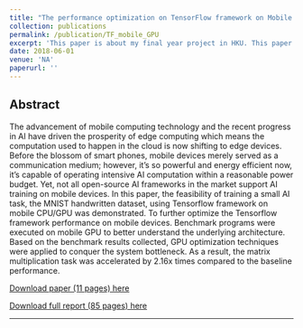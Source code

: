 ```yaml
---
title: "The performance optimization on TensorFlow framework on Mobile GPU devices using OpenCL"
collection: publications
permalink: /publication/TF_mobile_GPU
excerpt: 'This paper is about my final year project in HKU. This paper explores the difficulties and possibilities of running TensorFlow training program on mobile GPU.'
date: 2018-06-01
venue: 'NA'
paperurl: ''
---
```

## Abstract
The advancement of mobile computing technology and the recent progress in AI have driven the prosperity of edge computing which means the computation used to happen in the cloud is now shifting to edge devices. Before the blossom of smart phones, mobile devices merely served as a communication medium; however, it’s so powerful and energy efficient now, it’s capable of operating intensive AI computation within a reasonable power budget. Yet, not all open-source AI frameworks in the market support AI training on mobile devices. In this paper, the feasibility of training a small AI task, the MNIST handwritten dataset, using Tensorflow framework on mobile CPU/GPU was demonstrated. To further optimize the Tensorflow framework performance on mobile devices. Benchmark programs were executed on mobile GPU to better understand the underlying architecture. Based on the benchmark results collected, GPU optimization techniques were applied to conquer the system bottleneck. As a result, the matrix multiplication task was accelerated by 2.16x times compared to the baseline performance.

[Download paper (11 pages) here](http://WeiCheng14159.github.io/files/publications/TF_mobile_GPU_paper.pdf)

[Download full report (85 pages) here](http://WeiCheng14159.github.io/files/publications/TF_mobile_GPU_full.pdf)

---